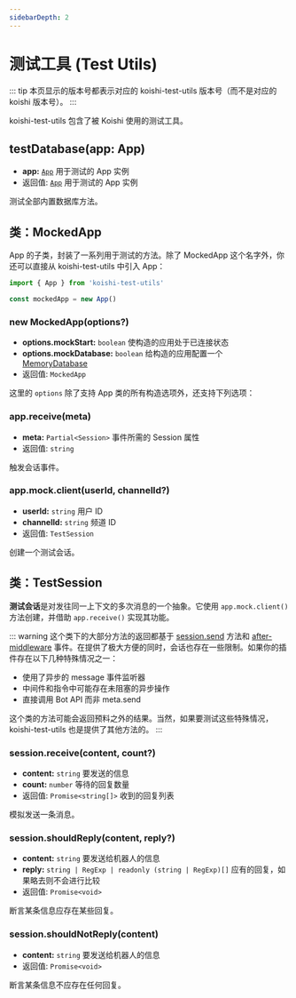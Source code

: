 ```yaml
---
sidebarDepth: 2
---
```


# 测试工具 (Test Utils)

::: tip
本页显示的版本号都表示对应的 koishi-test-utils 版本号（而不是对应的 koishi 版本号）。
:::

koishi-test-utils 包含了被 Koishi 使用的测试工具。

## testDatabase(app: App)

- **app:** [`App`](./app.md) 用于测试的 App 实例
- 返回值: [`App`](./app.md) 用于测试的 App 实例

测试全部内置数据库方法。

## 类：MockedApp

App 的子类，封装了一系列用于测试的方法。除了 MockedApp 这个名字外，你还可以直接从 koishi-test-utils 中引入 App：

```js
import { App } from 'koishi-test-utils'

const mockedApp = new App()
```

### new MockedApp(options?)

- **options.mockStart:** `boolean` 使构造的应用处于已连接状态
- **options.mockDatabase:** `boolean` 给构造的应用配置一个 [MemoryDatabase](#类-memorydatabase)
- 返回值: `MockedApp`

这里的 `options` 除了支持 App 类的所有构造选项外，还支持下列选项：

### app.receive(meta)

- **meta:** `Partial<Session>` 事件所需的 Session 属性
- 返回值: `string`

触发会话事件。

### app.mock.client(userId, channelId?)

- **userId:** `string` 用户 ID
- **channelId:** `string` 频道 ID
- 返回值: `TestSession`

创建一个测试会话。

## 类：TestSession

**测试会话**是对发往同一上下文的多次消息的一个抽象。它使用 `app.mock.client()` 方法创建，并借助 `app.receive()` 实现其功能。

::: warning
这个类下的大部分方法的返回都基于 [session.send](./session.md#session-send) 方法和 [after-middleware](./events.md#事件：after-middleware) 事件。在提供了极大方便的同时，会话也存在一些限制。如果你的插件存在以下几种特殊情况之一：

- 使用了异步的 message 事件监听器
- 中间件和指令中可能存在未阻塞的异步操作
- 直接调用 Bot API 而非 meta.send

这个类的方法可能会返回预料之外的结果。当然，如果要测试这些特殊情况，koishi-test-utils 也是提供了其他方法的。
:::

### session.receive(content, count?)

- **content:** `string` 要发送的信息
- **count:** `number` 等待的回复数量
- 返回值: `Promise<string[]>` 收到的回复列表

模拟发送一条消息。

### session.shouldReply(content, reply?)

- **content:** `string` 要发送给机器人的信息
- **reply:** `string | RegExp | readonly (string | RegExp)[]` 应有的回复，如果略去则不会进行比较
- 返回值: `Promise<void>`

断言某条信息应存在某些回复。

### session.shouldNotReply(content)

- **content:** `string` 要发送给机器人的信息
- 返回值: `Promise<void>`

断言某条信息不应存在任何回复。
